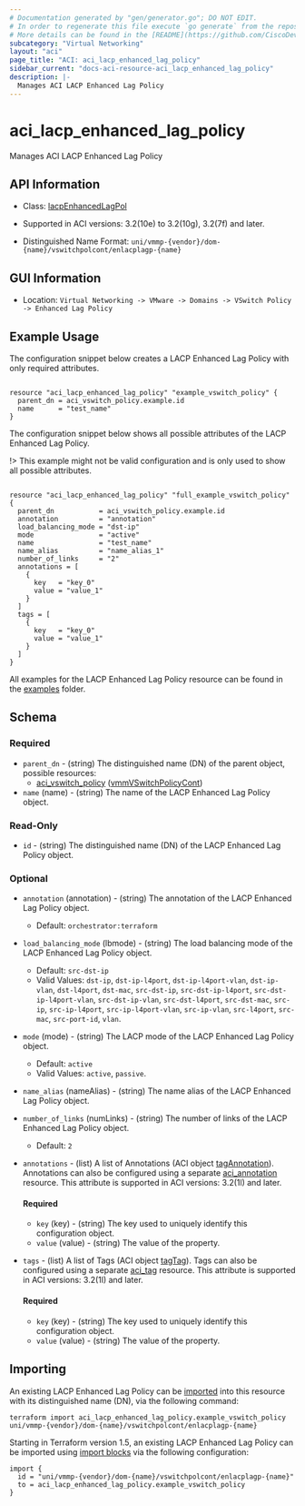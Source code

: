 ```yaml
---
# Documentation generated by "gen/generator.go"; DO NOT EDIT.
# In order to regenerate this file execute `go generate` from the repository root.
# More details can be found in the [README](https://github.com/CiscoDevNet/terraform-provider-aci/blob/master/README.md).
subcategory: "Virtual Networking"
layout: "aci"
page_title: "ACI: aci_lacp_enhanced_lag_policy"
sidebar_current: "docs-aci-resource-aci_lacp_enhanced_lag_policy"
description: |-
  Manages ACI LACP Enhanced Lag Policy
---
```


# aci_lacp_enhanced_lag_policy #

Manages ACI LACP Enhanced Lag Policy



## API Information ##

* Class: [lacpEnhancedLagPol](https://pubhub.devnetcloud.com/media/model-doc-latest/docs/app/index.html#/objects/lacpEnhancedLagPol/overview)

* Supported in ACI versions: 3.2(10e) to 3.2(10g), 3.2(7f) and later.

* Distinguished Name Format: `uni/vmmp-{vendor}/dom-{name}/vswitchpolcont/enlacplagp-{name}`

## GUI Information ##

* Location: `Virtual Networking -> VMware -> Domains -> VSwitch Policy -> Enhanced Lag Policy`

## Example Usage ##

The configuration snippet below creates a LACP Enhanced Lag Policy with only required attributes.

```hcl

resource "aci_lacp_enhanced_lag_policy" "example_vswitch_policy" {
  parent_dn = aci_vswitch_policy.example.id
  name      = "test_name"
}

```
The configuration snippet below shows all possible attributes of the LACP Enhanced Lag Policy.

!> This example might not be valid configuration and is only used to show all possible attributes.

```hcl

resource "aci_lacp_enhanced_lag_policy" "full_example_vswitch_policy" {
  parent_dn           = aci_vswitch_policy.example.id
  annotation          = "annotation"
  load_balancing_mode = "dst-ip"
  mode                = "active"
  name                = "test_name"
  name_alias          = "name_alias_1"
  number_of_links     = "2"
  annotations = [
    {
      key   = "key_0"
      value = "value_1"
    }
  ]
  tags = [
    {
      key   = "key_0"
      value = "value_1"
    }
  ]
}

```

All examples for the LACP Enhanced Lag Policy resource can be found in the [examples](https://github.com/CiscoDevNet/terraform-provider-aci/tree/master/examples/resources/aci_lacp_enhanced_lag_policy) folder.

## Schema ##

### Required ###

* `parent_dn` - (string) The distinguished name (DN) of the parent object, possible resources:
  - [aci_vswitch_policy](https://registry.terraform.io/providers/CiscoDevNet/aci/latest/docs/resources/vswitch_policy) ([vmmVSwitchPolicyCont](https://pubhub.devnetcloud.com/media/model-doc-latest/docs/app/index.html#/objects/vmmVSwitchPolicyCont/overview))
* `name` (name) - (string) The name of the LACP Enhanced Lag Policy object.

### Read-Only ###

* `id` - (string) The distinguished name (DN) of the LACP Enhanced Lag Policy object.

### Optional ###

* `annotation` (annotation) - (string) The annotation of the LACP Enhanced Lag Policy object.
  - Default: `orchestrator:terraform`
* `load_balancing_mode` (lbmode) - (string) The load balancing mode of the LACP Enhanced Lag Policy object.
  - Default: `src-dst-ip`
  - Valid Values: `dst-ip`, `dst-ip-l4port`, `dst-ip-l4port-vlan`, `dst-ip-vlan`, `dst-l4port`, `dst-mac`, `src-dst-ip`, `src-dst-ip-l4port`, `src-dst-ip-l4port-vlan`, `src-dst-ip-vlan`, `src-dst-l4port`, `src-dst-mac`, `src-ip`, `src-ip-l4port`, `src-ip-l4port-vlan`, `src-ip-vlan`, `src-l4port`, `src-mac`, `src-port-id`, `vlan`.
* `mode` (mode) - (string) The LACP mode of the LACP Enhanced Lag Policy object.
  - Default: `active`
  - Valid Values: `active`, `passive`.
* `name_alias` (nameAlias) - (string) The name alias of the LACP Enhanced Lag Policy object.
* `number_of_links` (numLinks) - (string) The number of links of the LACP Enhanced Lag Policy object.
  - Default: `2`
* `annotations` - (list) A list of Annotations (ACI object [tagAnnotation](https://pubhub.devnetcloud.com/media/model-doc-latest/docs/app/index.html#/objects/tagAnnotation/overview)). Annotations can also be configured using a separate [aci_annotation](https://registry.terraform.io/providers/CiscoDevNet/aci/latest/docs/resources/annotation) resource. This attribute is supported in ACI versions: 3.2(1l) and later.
  #### Required ####
  
    * `key` (key) - (string) The key used to uniquely identify this configuration object.
    * `value` (value) - (string) The value of the property.
* `tags` - (list) A list of Tags (ACI object [tagTag](https://pubhub.devnetcloud.com/media/model-doc-latest/docs/app/index.html#/objects/tagTag/overview)). Tags can also be configured using a separate [aci_tag](https://registry.terraform.io/providers/CiscoDevNet/aci/latest/docs/resources/tag) resource. This attribute is supported in ACI versions: 3.2(1l) and later.
  #### Required ####
  
    * `key` (key) - (string) The key used to uniquely identify this configuration object.
    * `value` (value) - (string) The value of the property.

## Importing

An existing LACP Enhanced Lag Policy can be [imported](https://www.terraform.io/docs/import/index.html) into this resource with its distinguished name (DN), via the following command:

```
terraform import aci_lacp_enhanced_lag_policy.example_vswitch_policy uni/vmmp-{vendor}/dom-{name}/vswitchpolcont/enlacplagp-{name}
```

Starting in Terraform version 1.5, an existing LACP Enhanced Lag Policy can be imported
using [import blocks](https://developer.hashicorp.com/terraform/language/import) via the following configuration:

```
import {
  id = "uni/vmmp-{vendor}/dom-{name}/vswitchpolcont/enlacplagp-{name}"
  to = aci_lacp_enhanced_lag_policy.example_vswitch_policy
}
```
